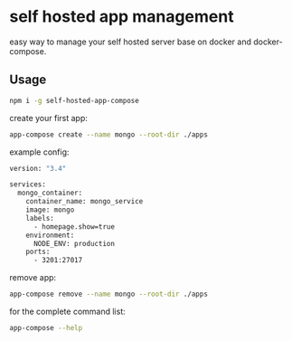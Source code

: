 # self hosted app management

easy way to manage your self hosted server base on docker and docker-compose.

## Usage

```sh
npm i -g self-hosted-app-compose
```

create your first app:

```sh
app-compose create --name mongo --root-dir ./apps
```

example config:

```sh
version: "3.4"

services:
  mongo_container:
    container_name: mongo_service
    image: mongo
    labels:
      - homepage.show=true
    environment:
      NODE_ENV: production
    ports:
      - 3201:27017
```

remove app:

```sh
app-compose remove --name mongo --root-dir ./apps
```

for the complete command list:

```sh
app-compose --help
```
